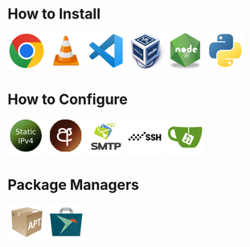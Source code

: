 # How to Install

[![google chrome](../images/google-chrome-logo.png)](./install_google_chrome.md)
[![vlc player](../images/vlc-logo.png)](./install_media_player.md)
[![vscode](../images/vscode-logo.png)](./install_vscode.md)
[![virtualbox](../images/virtualbox-logo.png)](./install_virtualbox.md)
[![nodejs](../images/nodejs-logo.png)](./install_nodejs.md)
[![python](../images/python-logo.png)](./install_python.md)

# How to Configure
[![set static ip](../images/staticip-logo.png)](./set_static_ip/set_static_ip.md)
[![change sinhala font](../images/change-sinhal-font.png)](./change_default_sinhala_font.md)
[![smtp](../images/smtp-logo.png)](./setup_smtp.md)
[![ssh](../images/ssh-logo.png)](./setup_ssh.md)
[![gitea](../images/gita-logo.png)](./setup_gitea.md)

# Package Managers
[![apt](../images/apt-logo.png)](./apt_guide.md)
[![snapcraft](../images/snapcraft_logo.png)](./snapcraft_guide.md)